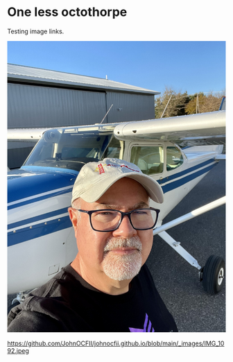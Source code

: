 # One less octothorpe

Testing image links.

![Me and N54589](/_images/IMG_1092.jpeg)

https://github.com/JohnOCFII/johnocfii.github.io/blob/main/_images/IMG_1092.jpeg

